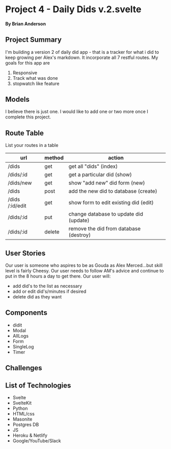# Project 4 - Daily Dids v.2.svelte
#### By Brian Anderson

## Project Summary

I'm building a version 2 of daily did app - that is a tracker for what i did to keep growing per Alex's markdown.  It incorporate all 7 restful routes.  My goals for this app are
1. Responsive 
2. Track what was done
3. stopwatch like feature

## Models

I believe there is just one.  I would like to add one or two more once I complete this project.

## Route Table

List your routes in a table

| url | method | action |
|-----|--------|--------|
| /dids | get | get all "dids" (index)|
| /dids/:id | get | get a particular did (show)|
| /dids/new | get | show "add new" did form  (new)|
| /dids | post | add the new did to database (create)|
| /dids /:id/edit| get | show form to edit existing did  (edit)|
| /dids/:id | put | change database to update did (update)|
| /dids/:id | delete | remove the did from database (destroy)|

## User Stories
Our user is someone who aspires to be as Gouda as Alex Merced...but skill level is fairly Cheesy. Our user needs to follow AM's advice and continue to put in the 8 hours a day to get there.  Our user will:
- add did's to the list as necessary
- add or edit did's/minutes if desired
- delete did as they want
## Components
- didit
- Modal
- AllLogs
- Form
- SingleLog
- Timer

## Challenges

## List of Technologies
- Svelte
- SvelteKit
- Python
- HTML/css
- Masonite
- Postgres DB
- JS
- Heroku & Netlify
- Google/YouTube/Slack
